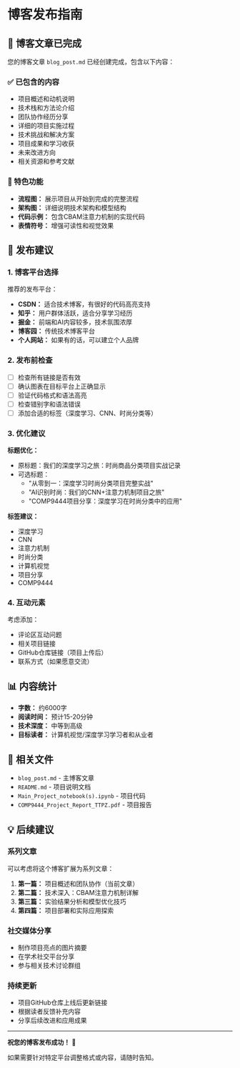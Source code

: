 # 博客发布指南

## 📝 博客文章已完成

您的博客文章 `blog_post.md` 已经创建完成，包含以下内容：

### ✅ 已包含的内容
- 项目概述和动机说明
- 技术栈和方法论介绍
- 团队协作经历分享
- 详细的项目实施过程
- 技术挑战和解决方案
- 项目成果和学习收获
- 未来改进方向
- 相关资源和参考文献

### 🎨 特色功能
- **流程图：** 展示项目从开始到完成的完整流程
- **架构图：** 详细说明技术架构和模型结构
- **代码示例：** 包含CBAM注意力机制的实现代码
- **表情符号：** 增强可读性和视觉效果

## 🚀 发布建议

### 1. 博客平台选择
推荐的发布平台：
- **CSDN：** 适合技术博客，有很好的代码高亮支持
- **知乎：** 用户群体活跃，适合分享学习经历
- **掘金：** 前端和AI内容较多，技术氛围浓厚
- **博客园：** 传统技术博客平台
- **个人网站：** 如果有的话，可以建立个人品牌

### 2. 发布前检查
- [ ] 检查所有链接是否有效
- [ ] 确认图表在目标平台上正确显示
- [ ] 验证代码格式和语法高亮
- [ ] 检查错别字和语法错误
- [ ] 添加合适的标签（深度学习、CNN、时尚分类等）

### 3. 优化建议
**标题优化：**
- 原标题：我们的深度学习之旅：时尚商品分类项目实战记录
- 可选标题：
  - "从零到一：深度学习时尚分类项目完整实战"
  - "AI识别时尚：我们的CNN+注意力机制项目之旅"
  - "COMP9444项目分享：深度学习在时尚分类中的应用"

**标签建议：**
- 深度学习
- CNN
- 注意力机制
- 时尚分类
- 计算机视觉
- 项目分享
- COMP9444

### 4. 互动元素
考虑添加：
- 评论区互动问题
- 相关项目链接
- GitHub仓库链接（项目上传后）
- 联系方式（如果愿意交流）

## 📊 内容统计
- **字数：** 约6000字
- **阅读时间：** 预计15-20分钟
- **技术深度：** 中等到高级
- **目标读者：** 计算机视觉/深度学习学习者和从业者

## 🔗 相关文件
- `blog_post.md` - 主博客文章
- `README.md` - 项目说明文档
- `Main_Project_notebook(s).ipynb` - 项目代码
- `COMP9444_Project_Report_TTPZ.pdf` - 项目报告

## 💡 后续建议

### 系列文章
可以考虑将这个博客扩展为系列文章：
1. **第一篇：** 项目概述和团队协作（当前文章）
2. **第二篇：** 技术深入：CBAM注意力机制详解
3. **第三篇：** 实验结果分析和模型优化技巧
4. **第四篇：** 项目部署和实际应用探索

### 社交媒体分享
- 制作项目亮点的图片摘要
- 在学术社交平台分享
- 参与相关技术讨论群组

### 持续更新
- 项目GitHub仓库上线后更新链接
- 根据读者反馈补充内容
- 分享后续改进和应用成果

---

**祝您的博客发布成功！** 🎉

如果需要针对特定平台调整格式或内容，请随时告知。
